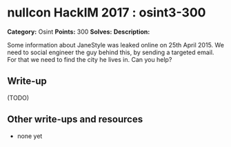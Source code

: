 # nullcon HackIM 2017 : osint3-300

**Category:** Osint
**Points:** 300
**Solves:** 
**Description:**

Some information about JaneStyle was leaked online on 25th April 2015. We need to social engineer the guy behind this, by sending a targeted email. For that we need to find the city he lives in. Can you help?


## Write-up

(TODO)

## Other write-ups and resources

* none yet
